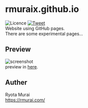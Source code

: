 # rmuraix.github.io
![Licence](https://img.shields.io/github/license/rmuraix/rmuraix.github.io)
[![Tweet](https://img.shields.io/twitter/url?url=https%3A%2F%2Fgithub.com%2Frmuraix%2Frmuraix.github.io)](http://twitter.com/?status=https%3A%2F%2Fgithub.com%2Frmuraix%2Frmuraix.github.io)  
Website using GitHub pages.  
There are some experimental pages...
## Preview
![screenshot](https://user-images.githubusercontent.com/35632215/168631556-1ecf36b9-45a9-4993-b7b8-2428e626357e.png)  
preview in [here](https://lab.rmurai.com).
## Auther  
Ryota Murai  
https://rmurai.com/
